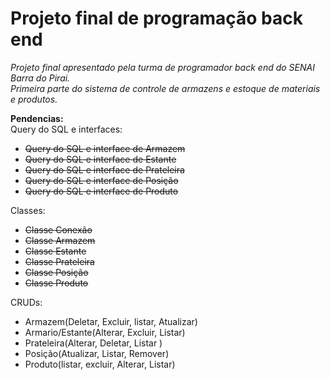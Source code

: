 # Projeto final de programação back end
*Projeto final apresentado pela turma de programador back end do SENAI Barra do Pirai.  
Primeira parte do sistema de controle de armazens e estoque de materiais e produtos.*

**Pendencias:**  
Query do SQL e interfaces:
* ~~Query do SQL e interface de Armazem~~  
* ~~Query do SQL e interface de Estante~~  
* ~~Query do SQL e interface de Prateleira~~  
* ~~Query do SQL e interface de Posição~~   
* ~~Query do SQL e interface de Produto~~

Classes:  
* ~~Classe Conexão~~
* ~~Classe Armazem~~ 
* ~~Classe Estante~~  
* ~~Classe Prateleira~~  
* ~~Classe Posição~~  
* ~~Classe Produto~~  

CRUDs:
* Armazem(Deletar, Excluir, listar, Atualizar)  
* Armario/Estante(Alterar, Excluir, Listar)  
* Prateleira(Alterar, Deletar, Listar )  
* Posição(Atualizar, Listar, Remover)  
* Produto(listar, excluir, Alterar, Listar) 

